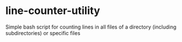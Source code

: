 # line-counter-utility
Simple bash script for counting lines in all files of a directory (including subdirectories) or specific files
